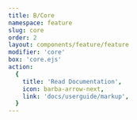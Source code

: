 ```yaml
---
title: B/Core
namespace: feature
slug: core
order: 2
layout: components/feature/feature
modifier: 'core'
box: 'core.ejs'
action:
  {
    title: 'Read Documentation',
    icon: barba-arrow-next,
    link: 'docs/userguide/markup',
  }
---
```


